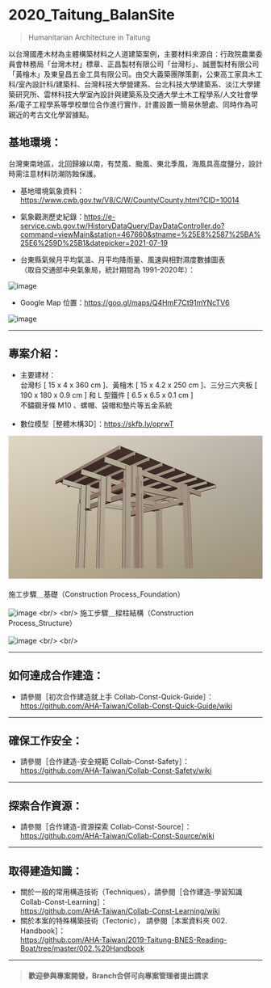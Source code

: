 # 2020_Taitung_BalanSite

>Humanitarian Architecture in Taitung<br/>
>
以台灣國產木材為主體構築材料之人道建築案例，主要材料來源自：行政院農業委員會林務局「台灣木材」標章、正昌製材有限公司「台灣杉」、誠豐製材有限公司「黃檜木」及東皇昌五金工具有限公司。由交大義築團隊策劃，公東高工家具木工科/室內設計科/建築科、台灣科技大學營建系、台北科技大學建築系、淡江大學建築研究所、雲林科技大學室內設計與建築系及交通大學土木工程學系/人文社會學系/電子工程學系等學校單位合作進行實作，計畫設置一簡易休憩處、同時作為可親近的考古文化學習據點。<br/>

## 基地環境：<br/>
台灣東南地區，北回歸線以南，有焚風、颱風、東北季風，海風具高度鹽分，設計時需注意材料防潮防蝕保護。<br/>
* 基地環境氣象資料：https://www.cwb.gov.tw/V8/C/W/County/County.html?CID=10014 <br/>
* 氣象觀測歷史紀錄：https://e-service.cwb.gov.tw/HistoryDataQuery/DayDataController.do?command=viewMain&station=467660&stname=%25E8%2587%25BA%25E6%259D%25B1&datepicker=2021-07-19 <br/>

* 台東縣氣候月平均氣溫、月平均降雨量、風速與相對濕度數據圖表<br/>
 （取自交通部中央氣象局，統計期間為 1991-2020年）：<br/>

![image](https://github.com/AHA-Taiwan/2020_Taitung_Balan-Site/blob/master/001.%20Blueprint/README%20IMAGE/Taitung_Weather_All.jpg)

* Google Map 位置：https://goo.gl/maps/Q4HmF7Ct91mYNcTV6  <br/>

![image](https://github.com/AHA-Taiwan/2020_Taitung_BalanSite/blob/master/001.%20Blueprint/README%20IMAGE/BS_GMap.png)

***
## 專案介紹：<br/>
* 主要建材：
  <br/>
  台灣杉 [ 15 x 4 x 360 cm ]、黃檜木 [ 15 x 4.2 x 250 cm ]、三分三六夾板 [ 190 x 180 x 0.9 cm ] 和 L 型鐵件 [ 6.5 x 6.5 x 0.1 cm ]<br/>
  不鏽鋼牙條 M10 、螺帽、袋帽和墊片等五金系統
  <br/>
  <br/>
* 數位模型［整體木構3D］：https://skfb.ly/oprwT

![image](https://github.com/AHA-Taiwan/2020_Taitung_Balan-Site/blob/master/001.%20Blueprint/README%20IMAGE/BS_Sketchfab_Model.png)
<br/>
<br/>
施工步驟＿基礎（Construction Process_Foundation）<br/>
<br/>
![image](https://github.com/linghsuanh/2021_Taitung_Balan-Site/blob/master/002.%20Handbook/Constr-Step%20(.gif)/BS_Base.gif)
<br/>
<br/>
施工步驟＿樑柱結構（Construction Process_Structure）<br/>
<br/>
![image](https://github.com/linghsuanh/2021_Taitung_Balan-Site/blob/master/002.%20Handbook/Constr-Step%20(.gif)/BS_Structure.gif)
<br/>
<br/>
***
## 如何達成合作建造：<br/>
* 請參閱［初次合作建造就上手 Collab-Const-Quick-Guide］：<br/>
https://github.com/AHA-Taiwan/Collab-Const-Quick-Guide/wiki <br/>
***
## 確保工作安全：<br/>
* 請參閱［合作建造-安全規範 Collab-Const-Safety］：<br/>
https://github.com/AHA-Taiwan/Collab-Const-Safety/wiki <br/>
***
## 探索合作資源：<br/>
* 請參閱［合作建造-資源探索 Collab-Const-Source］：<br/>
https://github.com/AHA-Taiwan/Collab-Const-Source/wiki <br/>
***
## 取得建造知識：<br/>
* 關於一般的常用構造技術（Techniques），請參閱［合作建造-學習知識 Collab-Const-Learning］：<br/>
https://github.com/AHA-Taiwan/Collab-Const-Learning/wiki <br/>
* 關於本案的特殊構築技術（Tectonic）， 請參閱［本案資料夾 002. Handbook］：<br/>
https://github.com/AHA-Taiwan/2019-Taitung-BNES-Reading-Boat/tree/master/002.%20Handbook <br/>
***

> #### 歡迎參與專案開發，Branch合併可向專案管理者提出請求
